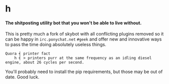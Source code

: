 # h

#### The shitposting utility bot that you won't be able to live without.

This is pretty much a fork of skybot with all conflicting plugins removed so it can be happy in `irc.ponychat.net` `#geek` and offer new and innovative ways to pass the time doing absolutely useless things.

```
Quora ╡ printer fact
    h ╡ > printers purr at the same frequency as an idling diesel engine, about 26 cycles per second.
```

You'll probably need to install the pip requirements, but those may be out of date. Good luck.

